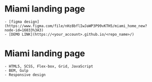 # Miami landing page
    - [figma design](https://www.figma.com/file/nHz8bflIwJaWP3P99vKTH5/miami_home_new?node-id=16033%3A3)
    - [DEMO LINK](https://<your_account>.github.io/<repo_name>/)
# Miami landing page
    - HTML5, SCSS, Flex-box, Grid, JavaScript
    - BEM, Gulp
    - Responsive design
